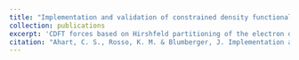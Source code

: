 ```yaml
---
title: "Implementation and validation of constrained density functional theory forces in the CP2K package"
collection: publications
excerpt: 'CDFT forces based on Hirshfeld partitioning of the electron density is implemented and validated in CP2K.'
citation: "Ahart, C. S., Rosso, K. M. & Blumberger, J. Implementation and validation of constrained density functional theory forces in the CP2K package. submitted (2022)."
---
```

